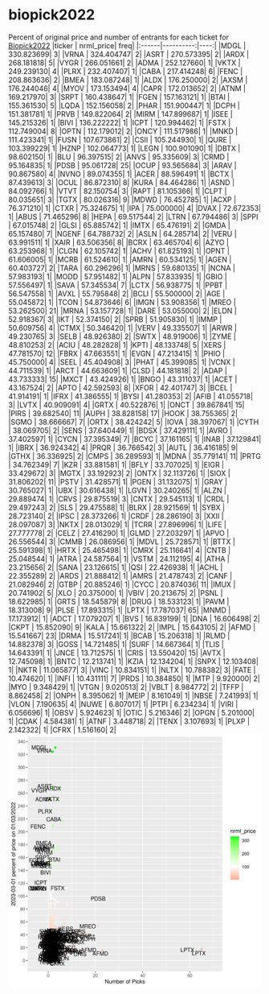 # biopick2022
Percent of original price and number of entrants for each ticket for [Biopick2022](https://twitter.com/hashtag/Biopick2022)
|ticker | nrml_price| freq|
|:------|----------:|----:|
|MDGL   | 330.823699|    3|
|VRNA   | 324.404747|    2|
|ASRT   | 270.573395|    2|
|ARDX   | 268.181818|    5|
|VYGR   | 266.051661|    2|
|ADMA   | 252.127660|    1|
|VKTX   | 249.239130|    4|
|PLRX   | 232.407407|    1|
|CABA   | 217.414248|    6|
|FENC   | 208.863636|    2|
|BMEA   | 183.087248|    1|
|ALDX   | 176.250000|    2|
|AXSM   | 176.244046|    4|
|MYOV   | 173.153494|    4|
|CAPR   | 172.013652|    2|
|ATNM   | 169.217970|    3|
|SRPT   | 160.438647|    1|
|FGEN   | 157.163121|    1|
|BTAI   | 155.361530|    5|
|LQDA   | 152.156058|    2|
|PHAR   | 151.900447|    1|
|DCPH   | 151.381781|    1|
|PRVB   | 149.822064|    2|
|MIRM   | 147.899687|    1|
|ISEE   | 145.215326|    1|
|BIVI   | 136.222222|    1|
|ICPT   | 120.994462|    1|
|FSTX   | 112.749004|    8|
|OPTN   | 112.179012|    2|
|ONCY   | 111.517986|    1|
|MNKD   | 111.423341|    1|
|FUSN   | 107.673861|    2|
|CSII   | 105.244930|    1|
|QURE   | 103.399229|    1|
|HZNP   | 102.064773|    1|
|LEGN   | 100.901090|    1|
|DBTX   |  98.602150|    1|
|BLU    |  96.397515|    2|
|ANVS   |  95.335609|    3|
|CRMD   |  95.164835|    1|
|PDSB   |  95.061728|   25|
|OCUP   |  93.565684|    3|
|ARAV   |  90.867580|    4|
|NVNO   |  89.074355|    1|
|ACER   |  88.596491|    1|
|BCTX   |  87.439613|    3|
|OCUL   |  86.872310|    8|
|KURA   |  84.464286|    1|
|ASND   |  84.092766|    1|
|VTVT   |  82.150754|    3|
|RAPT   |  81.105366|    1|
|CLPT   |  80.035651|    3|
|TGTX   |  80.026316|    9|
|MDWD   |  76.452785|    1|
|ACXP   |  76.371210|    1|
|CTXR   |  75.324675|    1|
|IPA    |  75.000000|    4|
|DVAX   |  72.672353|    1|
|ABUS   |  71.465296|    8|
|HEPA   |  69.517544|    2|
|LTRN   |  67.794486|    3|
|SPPI   |  67.015748|    2|
|GLSI   |  65.885742|    1|
|IMTX   |  65.476191|    2|
|GMDA   |  65.157480|    7|
|NGENF  |  64.788732|    2|
|ASLN   |  64.285714|    2|
|VERU   |  63.991511|    1|
|XAIR   |  63.506356|    8|
|BCRX   |  63.465704|    6|
|AZYO   |  63.253968|    1|
|CLGN   |  62.105742|    1|
|ACHV   |  61.825193|    1|
|OPNT   |  61.606005|    1|
|MCRB   |  61.524610|    1|
|AMRN   |  60.534125|    1|
|AGEN   |  60.403727|    2|
|TARA   |  60.296296|    1|
|MRNS   |  59.680135|    1|
|NCNA   |  57.983193|    1|
|MODD   |  57.951482|    1|
|ALPN   |  57.833935|    1|
|GBIO   |  57.556497|    1|
|SAVA   |  57.345534|    7|
|LCTX   |  56.938775|    1|
|PPBT   |  56.547558|    1|
|AVXL   |  55.795848|    2|
|BCLI   |  55.500000|    2|
|AGE    |  55.045872|    1|
|TCON   |  54.873646|    6|
|IMGN   |  53.908356|    1|
|MREO   |  53.262500|   21|
|MRNA   |  53.157728|    1|
|DARE   |  53.055000|    2|
|ELDN   |  52.918367|    3|
|IKT    |  52.374150|    2|
|SPRB   |  51.905830|    1|
|IMMP   |  50.609756|    4|
|CTMX   |  50.346420|    1|
|VERV   |  49.335507|    1|
|ARWR   |  49.230765|    3|
|SELB   |  48.926380|    2|
|SWTX   |  48.919006|    1|
|ZYME   |  48.810253|    2|
|ACIU   |  48.282828|    1|
|KPTI   |  48.133748|    5|
|XERS   |  47.781570|   12|
|FBRX   |  47.663551|    1|
|EVGN   |  47.213415|    1|
|PHIO   |  45.750000|    4|
|SEEL   |  45.404908|    3|
|PHAT   |  45.399085|    1|
|VCNX   |  44.711539|    1|
|ARCT   |  44.663609|    1|
|CLSD   |  44.181818|    2|
|ADAP   |  43.733333|   15|
|MXCT   |  43.424926|    1|
|BNGO   |  43.311037|    1|
|ACET   |  43.167524|    2|
|APTO   |  42.592593|    8|
|XFOR   |  42.401747|    3|
|BCEL   |  41.914191|    1|
|IFRX   |  41.386555|    1|
|BYSI   |  41.280353|    2|
|AFIB   |  41.055718|    3|
|LVTX   |  40.909091|    4|
|GRTX   |  40.522876|    1|
|ONCT   |  39.867841|   15|
|PIRS   |  39.682540|   11|
|AUPH   |  38.828158|   17|
|HOOK   |  38.755365|    2|
|SGMO   |  38.666667|    7|
|ORTX   |  38.424242|    5|
|IOVA   |  38.397067|    1|
|CYTH   |  38.069705|    2|
|SENS   |  37.640449|    1|
|BDSX   |  37.429111|    1|
|AVRO   |  37.402597|    1|
|CYCN   |  37.395349|    7|
|BCYC   |  37.161165|    1|
|INAB   |  37.129841|    1|
|IBRX   |  36.924342|    4|
|PRQR   |  36.766542|    3|
|AUTL   |  36.416185|    9|
|GTHX   |  36.336925|    2|
|CMPS   |  36.289593|    1|
|MDNA   |  35.779141|   11|
|PRTG   |  34.762349|    7|
|KZR    |  33.881581|    1|
|BFLY   |  33.707025|    1|
|EIGR   |  33.429672|    3|
|MGTX   |  33.192923|    2|
|ONTX   |  32.113726|    1|
|SIOX   |  31.806202|   11|
|PSTV   |  31.428571|    1|
|PGEN   |  31.132075|    1|
|GRAY   |  30.765027|    1|
|UBX    |  30.616438|    1|
|LGVN   |  30.240265|    1|
|ALZN   |  29.889474|    1|
|CRVS   |  29.875519|    3|
|CNTX   |  29.545113|    1|
|CRDL   |  29.497243|    2|
|SLS    |  29.475588|    1|
|BLRX   |  28.921569|    1|
|SYBX   |  28.723140|    2|
|IPSC   |  28.373266|    1|
|CRDF   |  28.286190|    3|
|XXII   |  28.097087|    3|
|NKTX   |  28.013029|    1|
|TCRR   |  27.896996|    1|
|LIFE   |  27.777778|    2|
|CELZ   |  27.416290|    1|
|GLMD   |  27.203297|    1|
|APVO   |  26.556544|    3|
|CMMB   |  26.086956|    1|
|MDVL   |  25.728571|    1|
|BTTX   |  25.591398|    1|
|HRTX   |  25.465498|    1|
|CMRX   |  25.116641|    4|
|CNTB   |  25.048544|    1|
|ATRA   |  24.587564|    1|
|VSTM   |  24.112195|    4|
|ATHA   |  23.215656|    2|
|SANA   |  23.126615|    1|
|QSI    |  22.426938|    1|
|ACHL   |  22.355289|    2|
|ARDS   |  21.888412|    1|
|AMRS   |  21.478743|    2|
|CANF   |  21.082946|    2|
|GTBP   |  20.885246|    1|
|CYCC   |  20.874036|   11|
|IMUX   |  20.741902|    5|
|XLO    |  20.375000|    1|
|VBIV   |  20.213675|    2|
|PSNL   |  18.622985|    1|
|GRTS   |  18.545879|    8|
|DRUG   |  18.533123|    1|
|PAVM   |  18.313008|    9|
|PLSE   |  17.893315|    1|
|LPTX   |  17.787037|   65|
|MNMD   |  17.173912|    1|
|ADCT   |  17.079207|    1|
|BVS    |  16.839199|    1|
|DNA    |  16.606498|    2|
|CKPT   |  15.852090|    9|
|KALA   |  15.661322|    2|
|IMPL   |  15.643105|    2|
|AFMD   |  15.541667|   23|
|DRMA   |  15.517241|    1|
|BCAB   |  15.206318|    1|
|RLMD   |  14.882378|    3|
|GOSS   |  14.721485|    1|
|SURF   |  14.667364|    1|
|TLIS   |  14.643391|    1|
|JNCE   |  13.712575|    1|
|CRIS   |  13.550420|   15|
|AVTX   |  12.745098|    1|
|BNTC   |  12.213741|    1|
|KZIA   |  12.134204|    1|
|SNPX   |  12.103408|    1|
|NKTR   |  11.065877|    3|
|VINC   |  10.834151|    1|
|NLTX   |  10.788382|    3|
|FATE   |  10.474620|    1|
|INFI   |  10.431111|    7|
|PRDS   |  10.384850|    1|
|MTP    |   9.920000|    2|
|MYO    |   9.348429|    1|
|VTGN   |   9.020513|    2|
|VBLT   |   8.984772|    2|
|TFFP   |   8.862458|    2|
|ONPH   |   8.395062|    1|
|MEIP   |   8.161049|    1|
|NBSE   |   7.241993|    1|
|VLON   |   7.190635|    4|
|NUWE   |   6.807017|    1|
|PTPI   |   6.234234|    1|
|VIRI   |   6.056696|    1|
|OBSV   |   5.924623|    1|
|OTIC   |   5.216346|    2|
|OPGN   |   5.201000|    1|
|CDAK   |   4.584381|    1|
|ATNF   |   3.448718|    2|
|TENX   |   3.107693|    1|
|PLXP   |   2.142322|    1|
|CFRX   |   1.516160|    2|
![retvspicks](biopicks.png?raw=true)
